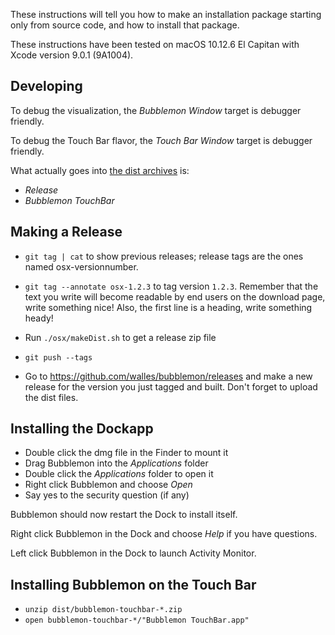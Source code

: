 These instructions will tell you how to make an installation package starting
only from source code, and how to install that package.

These instructions have been tested on macOS 10.12.6 El Capitan with Xcode
version 9.0.1 (9A1004).


Developing
----------
To debug the visualization, the *Bubblemon Window* target is debugger friendly.

To debug the Touch Bar flavor, the *Touch Bar Window* target is debugger friendly.

What actually goes into [the dist archives](github.com/walles/bubblemon/releases/latest) is:
* *Release*
* *Bubblemon TouchBar*


Making a Release
----------------
* `git tag | cat` to show previous releases; release tags are the ones named
osx-versionnumber.

* `git tag --annotate osx-1.2.3` to tag version `1.2.3`. Remember that the text
you write will become readable by end users on the download page, write
something nice! Also, the first line is a heading, write something heady!

* Run `./osx/makeDist.sh` to get a release zip file

* `git push --tags`

* Go to https://github.com/walles/bubblemon/releases and make a new release for
  the version you just tagged and built. Don't forget to upload the dist files.


Installing the Dockapp
----------------------
* Double click the dmg file in the Finder to mount it
* Drag Bubblemon into the *Applications* folder
* Double click the *Applications* folder to open it
* Right click Bubblemon and choose *Open*
* Say yes to the security question (if any)

Bubblemon should now restart the Dock to install itself.

Right click Bubblemon in the Dock and choose *Help* if you have questions.

Left click Bubblemon in the Dock to launch Activity Monitor.


Installing Bubblemon on the Touch Bar
-------------------------------------
* `unzip dist/bubblemon-touchbar-*.zip`
* `open bubblemon-touchbar-*/"Bubblemon TouchBar.app"`
